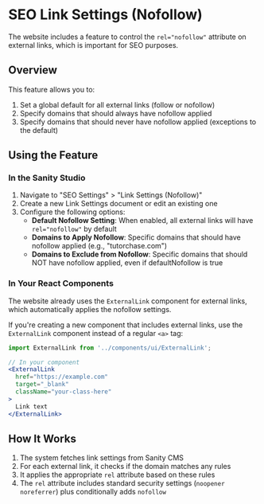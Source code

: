 # SEO Link Settings (Nofollow)

The website includes a feature to control the `rel="nofollow"` attribute on external links, which is important for SEO purposes.

## Overview

This feature allows you to:

1. Set a global default for all external links (follow or nofollow)
2. Specify domains that should always have nofollow applied
3. Specify domains that should never have nofollow applied (exceptions to the default)

## Using the Feature

### In the Sanity Studio

1. Navigate to "SEO Settings" > "Link Settings (Nofollow)"
2. Create a new Link Settings document or edit an existing one
3. Configure the following options:
   - **Default Nofollow Setting**: When enabled, all external links will have `rel="nofollow"` by default
   - **Domains to Apply Nofollow**: Specific domains that should have nofollow applied (e.g., "tutorchase.com")
   - **Domains to Exclude from Nofollow**: Specific domains that should NOT have nofollow applied, even if defaultNofollow is true

### In Your React Components

The website already uses the `ExternalLink` component for external links, which automatically applies the nofollow settings.

If you're creating a new component that includes external links, use the `ExternalLink` component instead of a regular `<a>` tag:

```jsx
import ExternalLink from '../components/ui/ExternalLink';

// In your component
<ExternalLink 
  href="https://example.com" 
  target="_blank"
  className="your-class-here"
>
  Link text
</ExternalLink>
```

## How It Works

1. The system fetches link settings from Sanity CMS
2. For each external link, it checks if the domain matches any rules
3. It applies the appropriate `rel` attribute based on these rules
4. The `rel` attribute includes standard security settings (`noopener noreferrer`) plus conditionally adds `nofollow` 